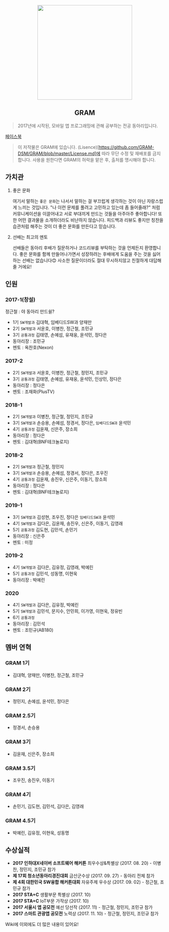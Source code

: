 <p align="center"><img src="https://scontent-ssn1-1.xx.fbcdn.net/v/t1.15752-9/s2048x2048/101193553_532031684139901_390800727825448960_n.png?_nc_cat=104&_nc_sid=b96e70&_nc_ohc=NvlITf678qYAX-m1lm6&_nc_ht=scontent-ssn1-1.xx&oh=0e31cbdd9b924e105fbb36ed3bc657e9&oe=5EFAE474" width="300" height="300"></p>

<h2 align="center">GRAM</h2>

> 2017년에 시작된, 모바일 앱 프로그래밍에 관해 공부하는 전공 동아리입니다.

[페이스북](https://www.facebook.com/전공동아리-GRAM-100585455006576/)

> 이 저작물은 GRAM에 있습니다. (Lisence)[https://github.com/GRAM-DSM/GRAM/blob/master/License.md]에 따라 무단 수정 및 재배포를 금지합니다. 사용을 원한다면 GRAM의 허락을 맡은 후, 출처를 명시해야 합니다.

## 가치관

1. 좋은 문화

    여기서 말하는 `좋은 문화`는 나서서 말하는 걸 부끄럽게 생각하는 것이 아닌 자랑스럽게 느끼는 것입니다. "나 이런 문제를 풀려고 고민하고 있는데 좀 들어줄래?" 처럼 커뮤니케이션을 이끌어내고 서로 부대끼게 만드는 것들을 아주아주 좋아합니다! 또한 어떤 결과물을 소개하더라도 비난하지 않습니다. 피드백과 리뷰도 좋지만 칭찬을 습관처럼 해주는 것이 더 좋은 문화를 만든다고 믿습니다.

2. 선배는 최고의 멘토

    선배들은 동아리 후배가 질문하거나 코드리뷰를 부탁하는 것을 언제든지 환영합니다. 좋은 문화를 함께 만들어나가면서 성장하려는 후배에게 도움을 주는 것을 싫어하는 선배는 없습니다😊 사소한 질문이더라도 절대 무시하지않고 친절하게 대답해줄 거에요!


## 인원
### 2017-1(창설)
정근철 : 야 동아리 만드쉴?

- 1기 `SW개발과` 김대혁, 임베디드SW과 양재만
- 2기 `SW개발과` 서윤호, 이병찬, 정근철, 조민규
- 3기 `공통과정` 김태영, 손예섬, 유재웅, 윤석민, 정다은
- 동아리장 : 조민규
- 멘토 : 옥찬호(Nexon)

### 2017-2
- 2기 `SW개발과` 서윤호, 이병찬, 정근철, 정민지, 조민규
- 3기 `공통과정` 김태영, 손예섬, 유재웅, 윤석민, 인상민, 정다은
- 동아리장 : 정다은
- 멘토 : 조재화(PlusTV)

### 2018-1
- 2기 `SW개발과` 이병찬, 정근철, 정민지, 조민규
- 3기 `SW개발과` 손승용, 손예섬, 정경서, 정다은, `임베디드SW과` 윤석민
- 4기 `공통과정` 김윤재, 신은주, 장소희
- 동아리장 : 정다은
- 멘토 : 김대혁(BNF테크놀로지)

### 2018-2
- 2기 `SW개발과` 정근철, 정민지
- 3기 `SW개발과` 손승용, 손예섬, 정경서, 정다은, 조우진
- 4기 `공통과정` 김윤재, 송진우, 신은주, 이동기, 장소희
- 동아리장 : 정다은
- 멘토 : 김대혁(BNF테크놀로지)

### 2019-1
- 3기 `SW개발과` 김성현, 조우진, 정다은 `임베디드SW과` 윤석민
- 4기 `SW개발과` 김다은, 김윤재, 송진우, 신은주, 이동기, 김영래
- 5기 `공통과정` 김도현, 김민석, 손민기
- 동아리장 : 신은주
- 멘토 : 미정     

### 2019-2
- 4기 `SW개발과` 김다은, 김유정, 김영래, 박예린
- 5기 `공통과정` 김민석, 성동명, 이현욱
- 동아리장 : 박예린

### 2020
- 4기 `SW개발과` 김다은, 김유정, 박예린
- 5기 `SW개발과` 김민석, 문지수, 안민희, 이가영, 이현욱, 정유빈
- 6기 `공통과정`
- 동아리장 : 김민석
- 멘토 : 조민규(AB180)

## 멤버 연혁
### GRAM 1기
- 김대혁, 양재만, 이병찬, 정근철, 조민규
### GRAM 2기
- 정민지, 손예섬, 윤석민, 정다은
### GRAM 2.5기
- 정경서, 손승용
### GRAM 3기
- 김윤재, 신은주, 장소희
### GRAM 3.5기
- 조우진, 송진우, 이동기
### GRAM 4기
- 손민기, 김도현, 김민석, 김다은, 김영래
### GRAM 4.5기
- 박예린, 김유정, 이현욱, 성동명

## 수상실적
- **2017 인하대X네이버 소프트웨어 해커톤** 최우수상&특별상 (2017. 08. 20) - 이병찬, 정민지, 조민규 참가
- **제 17회 청소년동아리경진대회** 금산군수상 (2017. 09. 27) - 동아리 전체 참가
- **제 4회 대한민국 SW융합 해커톤대회** 자유주제 우수상 (2017. 09. 02) - 정근철, 조민규 참가
- **2017 STA+C** 생활부문 특별상 (2017. 10)
- **2017 STA+C** IoT부문 가작상 (2017. 10)
- **2017 서울시 앱 공모전** 예선 당선작 (2017. 11) - 정근철, 정민지, 조민규 참가
- **2017 스마트 관광앱 공모전** 노력상 (2017. 11. 10) - 정근철, 정민지, 조민규 참가

Wiki에 이외에도 더 많은 내용이 있어요!
